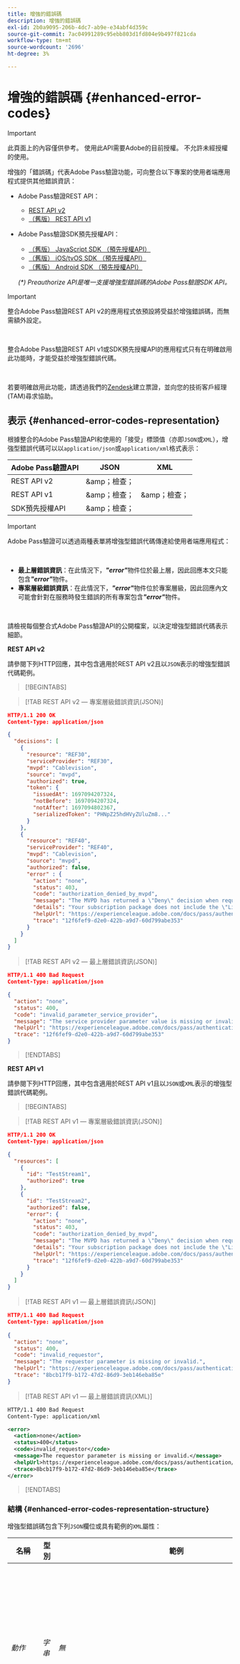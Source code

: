 ```yaml
---
title: 增強的錯誤碼
description: 增強的錯誤碼
exl-id: 2b0a9095-206b-4dc7-ab9e-e34abf4d359c
source-git-commit: 7ac04991289c95ebb803d1fd804e9b497f821cda
workflow-type: tm+mt
source-wordcount: '2696'
ht-degree: 3%

---
```


# 增強的錯誤碼 {#enhanced-error-codes}

>[!IMPORTANT]
>
>此頁面上的內容僅供參考。 使用此API需要Adobe的目前授權。 不允許未經授權的使用。

增強的「錯誤碼」代表Adobe Pass驗證功能，可向整合以下專案的使用者端應用程式提供其他錯誤資訊：

* Adobe Pass驗證REST API：
   * [REST API v2](../../rest-apis/rest-api-v2/apis/rest-api-v2-apis-overview.md)
   * [（舊版） REST API v1](../../legacy/rest-api-v1/rest-api-overview.md)
* Adobe Pass驗證SDK預先授權API：
   * [（舊版） JavaScript SDK （預先授權API）](../../legacy/sdks/javascript-sdk/preauthorize-api-javascript-sdk.md)
   * [（舊版） iOS/tvOS SDK （預先授權API）](../../legacy/sdks/ios-tvos-sdk/preauthorize-api-ios-tvos-sdk.md)
   * [（舊版） Android SDK （預先授權API）](../../legacy/sdks/android-sdk/preauthorize-api-android-sdk.md)

  _(*) Preauthorize API是唯一支援增強型錯誤碼的Adobe Pass驗證SDK API。_

>[!IMPORTANT]
>
> 整合Adobe Pass驗證REST API v2的應用程式依預設將受益於增強錯誤碼，而無需額外設定。
>
> <br/>
>
> 整合Adobe Pass驗證REST API v1或SDK預先授權API的應用程式只有在明確啟用此功能時，才能受益於增強型錯誤代碼。
>
> <br/>
>
> 若要明確啟用此功能，請透過我們的[Zendesk](https://adobeprimetime.zendesk.com)建立票證，並向您的技術客戶經理(TAM)尋求協助。

## 表示 {#enhanced-error-codes-representation}

根據整合的Adobe Pass驗證API和使用的「接受」標頭值（亦即`JSON`或`XML`），增強型錯誤代碼可以以`application/json`或`application/xml`格式表示：

| Adobe Pass驗證API | JSON | XML |
|-------------------------------|---------|---------|
| REST API v2 | &amp;amp；檢查； |         |
| REST API v1 | &amp;amp；檢查； | &amp;amp；檢查； |
| SDK預先授權API | &amp;amp；檢查； |         |

>[!IMPORTANT]
>
> Adobe Pass驗證可以透過兩種表單將增強型錯誤代碼傳達給使用者端應用程式：
>
> <br/>
>
> * **最上層錯誤資訊**：在此情況下，***&quot;error&quot;***&#x200B;物件位於最上層，因此回應本文只能包含&#x200B;***&quot;error&quot;***&#x200B;物件。
> * **專案層級錯誤資訊**：在此情況下，***&quot;error&quot;***&#x200B;物件位於專案層級，因此回應內文可能會針對在服務時發生錯誤的所有專案包含&#x200B;***&quot;error&quot;***&#x200B;物件。
>
> <br/>
>
> 請檢視每個整合式Adobe Pass驗證API的公開檔案，以決定增強型錯誤代碼表示細節。

**REST API v2**

請參閱下列HTTP回應，其中包含適用於REST API v2且以`JSON`表示的增強型錯誤代碼範例。

>[!BEGINTABS]

>[!TAB REST API v2 — 專案層級錯誤資訊(JSON)]

```JSON
HTTP/1.1 200 OK
Content-Type: application/json

{
  "decisions": [
    {
      "resource": "REF30",
      "serviceProvider": "REF30",
      "mvpd": "Cablevision",
      "source": "mvpd",
      "authorized": true,
      "token": {
        "issuedAt": 1697094207324,
        "notBefore": 1697094207324,
        "notAfter": 1697094802367,
        "serializedToken": "PHNpZ25hdHVyZUluZm8..."
      }
    },
    {
      "resource": "REF40",
      "serviceProvider": "REF40",
      "mvpd": "Cablevision",
      "source": "mvpd",
      "authorized": false,
      "error" : {
        "action": "none",
        "status": 403,
        "code": "authorization_denied_by_mvpd",
        "message": "The MVPD has returned a \"Deny\" decision when requesting authorization for the specified resource",
        "details": "Your subscription package does not include the \"Live\" channel",
        "helpUrl": "https://experienceleague.adobe.com/docs/pass/authentication/auth-features/error-reportn/enhanced-error-codes.html",
        "trace": "12f6fef9-d2e0-422b-a9d7-60d799abe353"
      }
    }
  ]
}
```

>[!TAB REST API v2 — 最上層錯誤資訊(JSON)]

```JSON
HTTP/1.1 400 Bad Request
Content-Type: application/json

{
  "action": "none",
  "status": 400,
  "code": "invalid_parameter_service_provider",
  "message": "The service provider parameter value is missing or invalid.",
  "helpUrl": "https://experienceleague.adobe.com/docs/pass/authentication/auth-features/error-reportn/enhanced-error-codes.html",
  "trace": "12f6fef9-d2e0-422b-a9d7-60d799abe353"
}
```

>[!ENDTABS]

**REST API v1**

請參閱下列HTTP回應，其中包含適用於REST API v1且以`JSON`或`XML`表示的增強型錯誤代碼範例。

>[!BEGINTABS]

>[!TAB REST API v1 — 專案層級錯誤資訊(JSON)]

```JSON
HTTP/1.1 200 OK
Content-Type: application/json

{
  "resources": [
    {
      "id": "TestStream1",
      "authorized": true
    },
    {
      "id": "TestStream2",
      "authorized": false,
      "error": {
        "action": "none",
        "status": 403,
        "code": "authorization_denied_by_mvpd",
        "message": "The MVPD has returned a \"Deny\" decision when requesting authorization for the specified resource",
        "details": "Your subscription package does not include the \"Live\" channel",
        "helpUrl": "https://experienceleague.adobe.com/docs/pass/authentication/auth-features/error-reportn/enhanced-error-codes.html",
        "trace": "12f6fef9-d2e0-422b-a9d7-60d799abe353"
      }
    }
  ]
}
```

>[!TAB REST API v1 — 最上層錯誤資訊(JSON)]

```JSON
HTTP/1.1 400 Bad Request
Content-Type: application/json
        
{
  "action": "none",
  "status": 400,
  "code": "invalid_requestor",
  "message": "The requestor parameter is missing or invalid.",
  "helpUrl": "https://experienceleague.adobe.com/docs/pass/authentication/auth-features/error-reportn/enhanced-error-codes.html",
  "trace": "8bcb17f9-b172-47d2-86d9-3eb146eba85e"
}
```

>[!TAB REST API v1 — 最上層錯誤資訊(XML)]

```XML
HTTP/1.1 400 Bad Request
Content-Type: application/xml

<error>
  <action>none</action>
  <status>400</status>
  <code>invalid_requestor</code>
  <message>The requestor parameter is missing or invalid.</message>
  <helpUrl>https://experienceleague.adobe.com/docs/pass/authentication/auth-features/error-reportn/enhanced-error-codes.html</helpUrl>
  <trace>8bcb17f9-b172-47d2-86d9-3eb146eba85e</trace>
</error>
```

>[!ENDTABS]

### 結構 {#enhanced-error-codes-representation-structure}

增強型錯誤碼包含下列`JSON`欄位或具有範例的`XML`屬性：

| 名稱 | 型別 | 範例 | 受限制 | 說明 |
|-----------|-----------|---------------------------------------------------------------------------------------------------------------------|:----------:|-----------------------------------------------------------------------------------------------------------------------------------------------------------------------------------------------------------------------------------------------------------------------------------------------------|
| *動作* | *字串* | *無* | &amp;amp；檢查； | Adobe Pass驗證建議可修正此檔案中定義的狀況的動作。 <br/><br/>如需詳細資訊，請參閱[動作](#enhanced-error-codes-action)區段。 |
| *狀態* | *整數* | *403* | &amp;amp；檢查； | 在[RFC 7231](https://tools.ietf.org/html/rfc7231#section-6)檔案中定義的HTTP回應狀態碼。 <br/><br/>如需詳細資訊，請參閱[狀態](#enhanced-error-codes-status)區段。 |
| *代碼* | *字串* | *authorization_denied_by_mvpd* | &amp;amp；檢查； | 與本檔案定義之錯誤相關聯的Adobe Pass驗證唯一識別碼代碼。 <br/><br/>如需詳細資訊，請參閱[代碼](#enhanced-error-codes-code)區段。 |
| *訊息* | *字串* | *請求指定資源的授權時，MVPD已傳回「拒絕」決定* |            | 在某些情況下可顯示給一般使用者的人類可讀訊息。 <br/><br/>如需詳細資訊，請參閱[回應處理](#enhanced-error-codes-response-handling)區段。 |
| *詳細資料* | *字串* | *您的訂閱套件不包含「即時」頻道* |            | 服務合作夥伴在某些情況下可能提供的詳細訊息，<br/><br/>若服務合作夥伴未提供任何自訂訊息，此欄位可能不存在。 |
| *helpUrl* | *url* | *https://experienceleague.adobe.com/docs/pass/authentication/auth-features/error-reportn/enhanced-error-codes.html* |            | Adobe Pass驗證公開檔案URL可連結至此錯誤發生原因及可能解決方案的相關資訊。 <br/><br/>此欄位包含絕對URL，不應從錯誤碼推斷，視錯誤內容而定，可以提供不同的URL。 |
| *追蹤* | *字串* | *12f6fef9-d2e0-422b-a9d7-60d799abe353* |            | 回應的唯一識別碼，可在聯絡Adobe Pass驗證支援以疑難排解特定問題時使用。 |

>[!IMPORTANT]
>
> **Restricted**&#x200B;欄指出個別欄位是否保留有限集的值，而無限制的欄位可包含任何資料。
>
> <br/>
>
> 此檔案的未來更新可能會將值新增至有限集，但不會移除或變更現有值。

### 動作 {#enhanced-error-codes-representation-action}

增強的「錯誤碼」包含「action」欄位，此欄位提供可修正此情況的建議動作。

「動作」欄位可能的值包括：

| 動作 | 說明 | 類別 |
|--------------------------|---------------------------------------------------------------------------------------------------------------------------------|--------------------------------------------|
| 無 | 沒有預先定義的動作可修正此問題，但在某些情況下，這可能表示API的呼叫不正確。 | 修正請求內容。 |
| 設定 | 使用者端應用程式需要變更設定，大部分時間都會透過Adobe Pass TVE Dashboard進行。 | 修正整合設定內容。 |
| application-register | 使用者端應用程式需要再次登入本身。 | 修正使用者端應用程式內容。 |
| authentication | 使用者端應用程式需要驗證或重新驗證使用者。 | 修正使用者端應用程式內容。 |
| authorization | 使用者端應用程式需要取得指定資源的授權。 | 修正使用者端應用程式內容。 |
| 重試 | 使用者端應用程式需要重試要求。 | 修正請求內容。 |

_(*)對於某些錯誤，多個動作可能是可能的解決方案，但「action」欄位表示修正錯誤的可能性最高的動作。_

### 狀態 {#enhanced-error-codes-representation-status}

增強型錯誤碼包含一個「狀態」欄位，可指示與錯誤相關聯的HTTP狀態代碼。

「狀態」欄位可能的值包括：

| 程式碼 | 原因短語 |
|------|-----------------------|
| 400 | 錯誤請求 |
| 401 | 未獲授權 |
| 403 | 已禁止 |
| 404 | 找不到 |
| 405 | 不允許的方法 |
| 410 | 已過期 |
| 412 | 先決條件失敗 |
| 500 | 內部伺服器錯誤 |

當使用者端產生錯誤，而且大部分時間表示使用者端需要額外的工作來修復錯誤時，通常會出現具有4xx「狀態」的增強型錯誤代碼。

當伺服器產生錯誤且大部分時間表示伺服器需要額外的工作來修復錯誤時，通常會出現具有5xx「狀態」的增強錯誤碼。

>[!IMPORTANT]
>
> 有時HTTP回應狀態代碼與增強型錯誤代碼「狀態」欄位不同，尤其是與將增強型錯誤代碼當作專案層級錯誤資訊傳達的Adobe Pass驗證API互動時。

### 程式碼 {#enhanced-error-codes-representation-code}

增強的「錯誤代碼」包含「代碼」欄位，此欄位提供與錯誤相關的Adobe Pass驗證唯一識別碼。

根據整合的Adobe Pass驗證API，「代碼」欄位可能的值在兩個清單中彙總在[以下](#enhanced-error-codes-list)。

## 清單 {#enhanced-error-codes-lists}

### REST API v2 {#enhanced-error-codes-lists-rest-api-v2}

下表列出使用者端應用程式在與Adobe Pass Authentication REST API v2整合時可能遇到的增強型錯誤代碼。

| 動作 | 程式碼 | 狀態 | 訊息 |
|------------------------------|--------------------------------------------------------|--------|--------------------------------------------------------------------------------------------------------------------------------------------------------------------------------------------------------------------------------------------------------------------------------------------------------------------------------------------|
| **無** | *invalid_parameter_service_provider* | 400 | 服務提供者引數值遺失或無效。 |
|                              | *invalid_parameter_mvpd* | 400 | mvpd引數值遺失或無效。 |
|                              | *invalid_parameter_code* | 400 | 程式碼引數值遺失或無效。 |
|                              | *invalid_parameter_resources* | 400 | 資源引數值遺失或無效。 |
|                              | *invalid_parameter_redirect_url* | 400 | 遺失或無效的重新導向URL引數值。 |
|                              | *invalid_parameter_partner* | 400 | 夥伴引數值遺失或無效。 |
|                              | *invalid_parameter_saml_response* | 400 | SAML回應引數值遺失或無效。 |
|                              | *invalid_header_device_info* | 400 | 裝置資訊標頭值遺失或無效。 |
|                              | *invalid_header_device_identifier* | 400 | 裝置識別碼標頭值遺失或無效。 |
|                              | *invalid_header_identity_for_temporary_access* | 400 | 暫時存取標頭值的身分識別遺失或無效。 |
|                              | *invalid_header_pfs_permission_access_not_present* | 400 | 來自合作夥伴框架狀態標頭的許可權存取狀態值不存在。 |
|                              | *invalid_header_pfs_permission_access_not_determined* | 400 | 來自合作夥伴框架狀態標頭的許可權存取狀態值未決定。 |
|                              | *invalid_header_pfs_permission_access_not_granted* | 400 | 未授予來自合作夥伴框架狀態標頭的許可權存取狀態值。 |
|                              | *invalid_header_pfs_provider_id_not_determined* | 400 | 合作夥伴架構狀態標頭中的提供者ID值與已知的mvpd沒有關聯。 |
|                              | *invalid_header_pfs_provider_id_mismatch* | 400 | 合作夥伴架構狀態標頭中的提供者ID值與以引數形式傳送的mvpd不相符。 |
|                              | *invalid_header_pfs_provider_info_expired* | 400 | 夥伴架構狀態標頭中的提供者資訊已過期。 |
|                              | *無效整合* | 400 | 指定的服務提供者與mvpd之間的整合不存在或已停用。 |
|                              | *invalid_authentication_session* | 400 | 與此請求關聯的驗證工作階段遺失或無效。 |
|                              | *preauthorization_denied_by_mvpd* | 403 | 請求指定資源的預先授權時，MVPD傳回「拒絕」決定。 |
|                              | *authorization_denied_by_mvpd* | 403 | 請求指定資源的授權時，MVPD已傳回「拒絕」決定。 |
|                              | *authorization_denied_by_parental_controls* | 403 | 由於指定資源的家長監護設定，MVPD已傳回「拒絕」決定。 |
|                              | *authorization_denied_by_degradation_rule* | 403 | 指定的服務提供者與mvpd之間的整合已套用降級規則，該規則會拒絕對所要求資源的授權。 |
|                              | *內部伺服器錯誤* | 500 | 由於內部伺服器錯誤，請求失敗。 |
| **組態** | *太多資源* | 403 | 授權或預先授權要求失敗，因為查詢的資源太多。 請聯絡支援團隊，以正確設定授權和預先授許可權制。 |
|                              | *invalid_configuration_user_metadata_certificate* | 500 | 使用者中繼資料憑證設定遺失或無效。 |
|                              | *invalid_configuration_temporary_access* | 500 | 暫時存取設定無效。 |
|                              | *invalid_configuration_platform* | 500 | 整合缺少平台設定或平台設定無效。 |
|                              | *invalid_configuration_platform_id* | 500 | 平台ID設定遺失或無效。 |
|                              | *invalid_configuration_platform_trait* | 500 | 平台特徵設定遺失或無效。 |
|                              | *invalid_configuration_platform_category_trait* | 500 | 平台類別特徵設定遺失或無效。 |
|                              | *invalid_configuration_platform_services* | 500 | 整合的平台服務設定遺失或無效。 |
|                              | *invalid_configuration_mvpd_platform* | 500 | mvpd和平台的mvpd平台設定遺失或無效。 |
|                              | *invalid_configuration_mvpd_platform_boarding_status* | 500 | mvpd和平台的mvpd平台登入狀態設定遺失或無效。 |
|                              | *invalid_configuration_mvpd_platform_profile_exchange* | 500 | mvpd和平台的mvpd平台設定檔交換設定遺失或無效。 |
| **應用程式註冊** | *invalid_access_token_service_provider* | 401 | 由於無效的服務提供者，存取權杖無效。 |
|                              | *invalid_access_token_client_application* | 401 | 由於無效的使用者端應用程式，存取權杖無效。 |
| **驗證** | *authenticated_profile_missing* | 403 | 缺少與此請求關聯的已驗證設定檔。 |
|                              | *authenticated_profile_expires* | 403 | 與此要求關聯的已驗證設定檔已過期。 |
|                              | *authenticated_profile_invalid* | 403 | 與此請求相關聯的已驗證設定檔已失效。 |
|                              | *temporary_access_duration_limit_exceeded* | 403 | 已超過暫時存取持續時間限制。 |
|                              | *temporary_access_resources_limit_exceeded* | 403 | 已超過暫時存取資源限制。 |
|                              | *authorization_denied_by_hba_policies* | 403 | 由於家用驗證原則，MVPD已傳回「拒絕」決定。 目前的驗證是透過家用驗證流程取得，但裝置在請求指定資源的授權時已不在家中。 使用者必須使用支援的MVPD重新驗證才能繼續。 |
|                              | *authorization_denied_by_session_invalidated* | 403 | 身分提供者已使驗證工作階段失效。 使用者必須使用支援的MVPD重新驗證才能繼續。 |
|                              | *identity_not_recovered_by_mvpd* | 403 | 由於MVPD無法辨識使用者身分，授權要求失敗。 |
| **重試** | *network_received_error* | 403 | 從關聯的合作夥伴服務擷取回應時發生讀取錯誤。 重試請求可能會解決問題。 |
|                              | *network_connection_timeout* | 403 | 與關聯的合作夥伴服務發生連線逾時。 重試請求可能會解決問題。 |
|                              | *excepted_execution_time_exceeded* | 403 | 請求未在允許的最長時間內完成。 重試請求可能會解決問題。 |

### （舊版） REST API v1 {#enhanced-error-codes-lists-rest-api-v1}

下表列出使用者端應用程式在與Adobe Pass驗證REST API v1整合時可能遇到的增強型錯誤代碼。

| 動作 | 程式碼 | 狀態 | 訊息 |
|--------------------|---------------------------------------------------|-------------------|----------------------------------------------------------------------------------------------------------------------------------------------------------------------------------------------------------------------------------------------------------------------------------------------------------------------------------------------|
| **無** | *invalid_requestor* | 400 | 要求者引數遺失或無效。 |
|                    | *invalid_device_info* | 400 | 裝置資訊遺失或無效。 |
|                    | *invalid_device_id* | 400 | 裝置識別碼遺失或無效。 |
|                    | *missing_resource* | 400， 412 | 缺少資源引數。 |
|                    | *格式錯誤的authz_request* | 400， 412 | 授權要求為空值或無效。 |
|                    | *preauthorization_denied_by_mvpd* | 403 | 請求指定資源的預先授權時，MVPD傳回「拒絕」決定。 |
|                    | *authorization_denied_by_mvpd* | 403 | 請求指定資源的授權時，MVPD已傳回「拒絕」決定。 |
|                    | *authorization_denied_by_parental_controls* | 403 | 由於指定資源的家長監護設定，MVPD已傳回「拒絕」決定。 |
|                    | *內部錯誤* | 400， 405， 500 | 由於內部伺服器錯誤，請求失敗。 |
| **組態** | *未知的整合* | 400， 412 | 指定的程式設計師和身分提供者之間的整合不存在。 使用TVE Dashboard建立所需的整合。 |
|                    | *太多資源* | 403 | 授權或預先授權要求失敗，因為查詢的資源太多。 請聯絡支援團隊，以正確設定授權和預先授許可權制。 |
| **驗證** | *authentication_session_issuer_mismatch* | 400 | 授權要求失敗，因為針對授權流程指示的MVPD與發出驗證工作階段的不同。 使用者必須使用所需的MVPD重新驗證才能繼續。 |
|                    | *authorization_denied_by_hba_policies* | 403 | 由於家用驗證原則，MVPD已傳回「拒絕」決定。 目前的驗證是使用家用驗證流程(HBA)取得的，但裝置在請求指定資源的授權時已不在家中。 使用者必須使用支援的MVPD重新驗證才能繼續。 |
|                    | *authorization_denied_by_session_invalidated* | 403 | 身分提供者已使驗證工作階段失效。 使用者必須使用支援的MVPD重新驗證才能繼續。 |
|                    | *identity_not_recovered_by_mvpd* | 403 | 由於MVPD無法辨識使用者身分，授權要求失敗。 |
|                    | *authentication_session_invalidated* | 403 | 身分提供者已使驗證工作階段失效。 使用者必須使用支援的MVPD重新驗證才能繼續。 |
|                    | *authentication_session_missing* | 403， 412 | 無法擷取與此要求關聯的驗證工作階段。 使用者必須使用支援的MVPD重新驗證才能繼續。 |
|                    | *authentication_session_expired* | 403， 412 | 目前的驗證工作階段已過期。 使用者必須使用支援的MVPD重新驗證才能繼續。 |
|                    | *preauthorization_authentication_session_missing* | 412 | 無法擷取與此要求關聯的驗證工作階段。 使用者必須使用支援的MVPD重新驗證才能繼續。 |
|                    | *preauthorization_authentication_session_expired* | 412 | 目前的驗證工作階段已過期。 使用者必須使用支援的MVPD重新驗證才能繼續。 |
| **授權** | *authorization_not_found* | 403， 404 | 找不到指定資源的授權。 使用者必須取得新授權才能繼續。 |
|                    | *authorization_expired* | 410 | 指定資源的先前授權已過期。 使用者必須取得新授權才能繼續。 |
| **重試** | *network_received_error* | 403 | 從關聯的合作夥伴服務擷取回應時發生讀取錯誤。 重試請求可能會解決問題。 |
|                    | *network_connection_timeout* | 403 | 與關聯的合作夥伴服務發生連線逾時。 重試請求可能會解決問題。 |
|                    | *excepted_execution_time_exceeded* | 403 | 請求未在允許的最長時間內完成。 重試請求可能會解決問題。 |

### （舊版） SDK預先授權API {#enhanced-error-codes-lists-sdks-preauthorize-api}

請參閱前[節](#enhanced-error-codes-list-rest-api-v1)，瞭解使用者端應用程式在與Adobe Pass Authentication SDK整合時，預先授權API可能會遇到的可能增強型錯誤碼。

## 回應處理 {#enhanced-error-codes-response-handling}

>[!IMPORTANT]
>
> 使用者端應用程式程式碼可自動處理增強型錯誤碼，例如網路逾時時時重試授權要求，或要求使用者在工作階段過期時重新驗證，但其他型別可能需要變更設定，或Adobe Pass驗證客戶服務團隊互動。
>
> <br/>
>
> 因此，透過我們的[Zendesk](https://adobeprimetime.zendesk.com)建立票證時，務必收集並提供完整的錯誤資訊，以確保在啟動新應用程式或新功能之前進行必要的變更。

簡而言之，處理包含增強型錯誤碼的回應時，您應考量下列事項：

1. **無法辨識傳回錯誤的API**：實作支援完整增強型錯誤碼目錄的集中式錯誤處理邏輯，無論哪個API產生增強型錯誤碼。 數個增強型錯誤碼會跨API共用，且必須一致地處理。

1. **無法辨識最上層與專案層級的錯誤資訊**：處理最上層與專案層級的錯誤資訊，無法辨識其傳達方式，請確定您可以處理兩種傳輸增強型錯誤碼的形式。

1. **檢查兩個狀態值**：一律檢查HTTP回應狀態碼和增強錯誤碼「狀態」欄位。 兩者可能有所不同，而且都提供有價值的資訊。

1. **重試邏輯**：對於需要重試的錯誤，請確定重試是有限制的（即2-3），或是以指數回溯完成，以避免讓伺服器不知所措。 此外，如果是Adobe Pass驗證API同時處理多個專案（例如，預先授權API），您應在重複請求中僅包含標籤為「重試」的專案，而非整個清單。

1. **組態變更**：對於需要組態變更的錯誤，請確保在啟動新應用程式或新功能之前進行必要的變更。

1. **驗證和授權**：對於與驗證和授權相關的錯誤，您必須視需要提示使用者重新驗證或取得新的授權。

1. **使用者意見反應**：選擇性，使用人類可讀的「訊息」和（可能的）「詳細資料」欄位，通知使用者此問題。 「詳細資料」文字訊息可能會從MVPD預先授權或授權端點傳遞，或從程式設計師在套用降級規則時傳遞。
